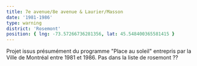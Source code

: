 ```yaml
---
title: 7e avenue/8e avenue & Laurier/Masson
date: '1981-1986'
type: warning
district: 'Rosemont'
position: { lng: -73.57266736281356, lat: 45.548400365581415 }
---
```


Projet issus présumément du programme "Place au soleil" entrepris par la Ville de Montréal entre 1981 et 1986.
Pas dans la liste de rosemont ??